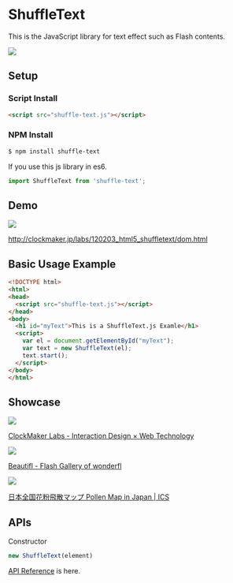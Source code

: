 # ShuffleText


This is the JavaScript library for text effect such as Flash contents.

![](https://github.com/ics-ikeda/shuffle-text/raw/master/images/shuffle-text-example.gif)

## Setup


### Script Install

```html
<script src="shuffle-text.js"></script>
```


### NPM Install

```bash
$ npm install shuffle-text
```

If you use this js library in es6.

```js
import ShuffleText from 'shuffle-text';
```

## Demo

![](http://clockmaker.jp/blog/wp-content/uploads/2012/02/120207_shuffleelementtext.png)

http://clockmaker.jp/labs/120203_html5_shuffletext/dom.html

## Basic Usage Example

```html
<!DOCTYPE html>
<html>
<head>
  <script src="shuffle-text.js"></script>
</head>
<body>
  <h1 id="myText">This is a ShuffleText.js Examle</h1>
  <script>
    var el = document.getElementById("myText");
    var text = new ShuffleText(el);
    text.start();
  </script>
</body>
</html>
```

## Showcase

![](http://clockmaker.jp/labs/_labs/images/preview_160208.jpg)

[ClockMaker Labs \- Interaction Design × Web Technology](http://clockmaker.jp/labs/)

![](http://beautifl.net/imgs/summary_large_image.png)

[Beautifl \- Flash Gallery of wonderfl](http://beautifl.net/)

![](http://ics-web.jp/imgs/140220_pollenmap_4.png)

[日本全国花粉飛散マップ Pollen Map in Japan \| ICS](http://ics-web.jp/projects/pollenmap/)


## APIs

Constructor

```js
new ShuffleText(element)
```

[API Reference](docs/index.html) is here.
